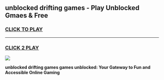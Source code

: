 
## unblocked drifting games - Play Unblocked Gmaes & Free
<h3>
<a href="https://premium.freeplayer.one?title=unblocked_drifting_games&ref=20F">CLICK TO PLAY</a></h3>
<hr>

<h3>
<a href="https://premium.freeplayer.one?title=unblocked_drifting_games&ref=20F">CLICK 2 PLAY</a>
  
</h3>

<a href="https://premium.freeplayer.one?title=unblocked_drifting_games&ref=20F/"><img src="https://clearcache.store/games.png"></a>


**unblocked drifting games games unblocked: Your Gateway to Fun and Accessible Online Gaming**

